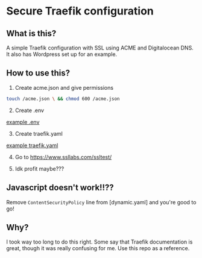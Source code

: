 # Secure Traefik configuration

## What is this?

A simple Traefik configuration with SSL using ACME and Digitalocean DNS. It also has Wordpress set up for an example.

## How to use this?

1. Create acme.json and give permissions
```sh
touch /acme.json \ && chmod 600 /acme.json
```
2. Create .env

[example .env](/.env-example)

3. Create traefik.yaml

[example traefik.yaml](/traefik-example.yaml)

4. Go to https://www.ssllabs.com/ssltest/

5. Idk profit maybe???

## Javascript doesn't work!!??

Remove `ContentSecurityPolicy` line from [dynamic.yaml] and you're good to go!

## Why?

I took way too long to do this right. Some say that Traefik documentation is great, though it was really confusing for me. Use this repo as a reference.
